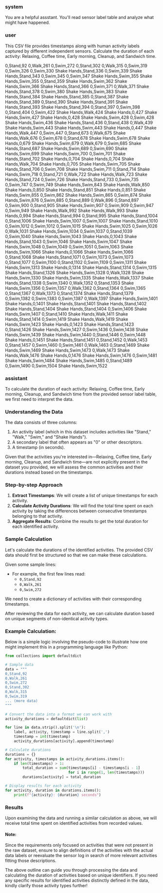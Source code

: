 ### system
You are a helpful assstant. You'll read sensor label table and analyze what might have happened.
### user

This CSV file provides timestamps along with human activity labels captured by different independent sensors.
Calculate the duration of each activity: Relaxing, Coffee time, Early morning, Cleanup, and Sandwich time.
    
0,Stand,92
0,Walk,261
0,Swim,272
0,Stand,302
0,Walk,315
0,Swim,319
0,Swim,326
0,Swim,330
Shake Hands,Stand,336
0,Swim,339
Shake Hands,Stand,343
0,Swim,345
0,Swim,347
Shake Hands,Swim,355
Shake Hands,Swim,355
0,Stand,359
Shake Hands,Swim,362
Shake Hands,Swim,366
Shake Hands,Stand,366
0,Swim,371
0,Walk,371
Shake Hands,Stand,378
0,Swim,380
Shake Hands,Swim,383
Shake Hands,Stand,384
Shake Hands,Stand,385
0,Stand,387
Shake Hands,Stand,389
0,Stand,390
Shake Hands,Stand,391
Shake Hands,Stand,393
Shake Hands,Stand,394
0,Stand,397
0,Swim,398
0,Stand,404
0,Swim,422
Shake Hands,Walk,424
Shake Hands,0,427
Shake Hands,Swim,427
Shake Hands,0,428
Shake Hands,Swim,428
0,Swim,428
Shake Hands,Swim,436
Shake Hands,Stand,436
0,Stand,438
0,Walk,439
Shake Hands,Swim,443
Shake Hands,Swim,443
Shake Hands,0,447
Shake Hands,Walk,447
0,Swim,447
0,Stand,673
0,Walk,675
Shake Hands,Walk,676
0,Swim,678
0,Stand,678
Shake Hands,Swim,678
Shake Hands,0,679
Shake Hands,Swim,679
0,Walk,679
0,Swim,685
Shake Hands,Stand,687
Shake Hands,Swim,689
0,Swim,690
Shake Hands,Swim,699
Shake Hands,Swim,700
0,Swim,701
Shake Hands,Stand,702
Shake Hands,0,704
Shake Hands,0,704
Shake Hands,Walk,704
Shake Hands,0,705
Shake Hands,Swim,705
Shake Hands,Stand,706
0,Swim,708
Shake Hands,Swim,711
0,Stand,714
Shake Hands,Swim,718
0,Stand,721
0,Walk,722
Shake Hands,Walk,723
Shake Hands,Stand,724
0,Swim,726
Shake Hands,Stand,733
0,Swim,735
0,Swim,747
0,Swim,749
Shake Hands,Swim,843
Shake Hands,Walk,850
Shake Hands,0,850
Shake Hands,Stand,851
Shake Hands,0,851
Shake Hands,Swim,855
0,Swim,862
Shake Hands,Swim,865
0,Swim,874
Shake Hands,Swim,876
0,Swim,885
0,Stand,889
0,Walk,896
0,Stand,897
0,Swim,900
0,Stand,905
Shake Hands,Swim,907
0,Swim,909
0,Swim,947
0,Swim,949
Shake Hands,Walk,992
Shake Hands,Walk,993
Shake Hands,0,994
Shake Hands,Stand,994
0,Stand,995
Shake Hands,Stand,1004
0,Stand,1006
Shake Hands,Swim,1007
0,Swim,1007
Shake Hands,Stand,1010
0,Swim,1012
0,Swim,1012
0,Swim,1015
Shake Hands,Swim,1025
0,Swim,1026
0,Walk,1031
Shake Hands,Swim,1034
0,Swim,1037
0,Stand,1039
0,Swim,1040
Shake Hands,Swim,1043
Shake Hands,0,1043
Shake Hands,Stand,1043
0,Swim,1046
Shake Hands,Swim,1047
Shake Hands,Swim,1048
0,Swim,1049
0,Swim,1051
0,Swim,1063
Shake Hands,Swim,1066
Shake Hands,0,1066
Shake Hands,Swim,1066
0,Stand,1068
Shake Hands,Stand,1071
0,Swim,1073
0,Swim,1073
0,Stand,1077
0,Swim,1100
0,Stand,1102
0,Swim,1109
0,Swim,1311
Shake Hands,Swim,1313
Shake Hands,0,1314
Shake Hands,Stand,1314
0,Swim,1315
Shake Hands,Stand,1326
Shake Hands,Swim,1328
0,Walk,1328
Shake Hands,Swim,1330
Shake Hands,Swim,1335
Shake Hands,Walk,1337
Shake Hands,Stand,1338
0,Swim,1340
0,Walk,1352
0,Stand,1353
Shake Hands,Swim,1356
0,Swim,1357
0,Walk,1362
0,Stand,1364
0,Swim,1365
0,Stand,1367
0,Walk,1373
0,Stand,1374
Shake Hands,Stand,1379
0,Swim,1382
0,Swim,1383
0,Swim,1387
0,Walk,1397
Shake Hands,Swim,1401
Shake Hands,0,1401
Shake Hands,Stand,1401
Shake Hands,Stand,1402
Shake Hands,Stand,1404
Shake Hands,Stand,1404
0,Swim,1406
Shake Hands,Swim,1407
0,Stand,1410
Shake Hands,Walk,1411
Shake Hands,Stand,1414
0,Swim,1419
Shake Hands,Walk,1419
Shake Hands,Swim,1423
Shake Hands,0,1423
Shake Hands,Stand,1423
0,Stand,1426
Shake Hands,Swim,1427
0,Swim,1436
0,Swim,1438
Shake Hands,Swim,1439
Shake Hands,Swim,1440
0,Stand,1446
0,Swim,1448
Shake Hands,0,1451
Shake Hands,Stand,1451
0,Stand,1452
0,Walk,1453
0,Stand,1457
0,Swim,1460
0,Swim,1461
0,Walk,1463
0,Stand,1469
Shake Hands,Swim,1469
Shake Hands,Swim,1473
0,Walk,1473
Shake Hands,Walk,1476
Shake Hands,0,1476
Shake Hands,Swim,1476
0,Swim,1481
Shake Hands,Swim,1484
Shake Hands,Swim,1485
0,Stand,1489
0,Swim,1490
0,Swim,1504
Shake Hands,Swim,1522

### assistant
To calculate the duration of each activity: Relaxing, Coffee time, Early morning, Cleanup, and Sandwich time from the provided sensor label table, we first need to interpret the data.

### Understanding the Data
The data consists of three columns:
1. An activity label (which in this dataset includes activities like "Stand," "Walk," "Swim," and "Shake Hands").
2. A secondary label that often appears as "0" or other descriptors.
3. A timestamp (in seconds).

Given that the activities you're interested in—Relaxing, Coffee time, Early morning, Cleanup, and Sandwich time—are not explicitly present in the dataset you provided, we will assess the common activities and their durations instead based on the timestamps.

### Step-by-step Approach

1. **Extract Timestamps**: We will create a list of unique timestamps for each activity.
2. **Calculate Activity Durations**: We will find the total time spent on each activity by taking the differences between consecutive timestamps belonging to that activity.
3. **Aggregate Results**: Combine the results to get the total duration for each identified activity.

### Sample Calculation
Let's calculate the durations of the identified activities. The provided CSV data should first be structured so that we can make these calculations.

Given some sample lines:
- For example, the first few lines read:
  - `0,Stand,92`
  - `0,Walk,261`
  - `0,Swim,272`
  
We need to create a dictionary of activities with their corresponding timestamps. 

After reviewing the data for each activity, we can calculate duration based on unique segments of non-identical activity types. 

### Example Calculation:

Below is a simple logic involving the pseudo-code to illustrate how one might implement this in a programming language like Python:

```python
from collections import defaultdict

# Sample data
data = """
0,Stand,92
0,Walk,261
0,Swim,272
0,Stand,302
0,Walk,315
0,Swim,319
... (more data)
"""

# Convert the data into a format we can work with
activity_durations = defaultdict(list)

for line in data.strip().split('\n'):
    label, activity, timestamp = line.split(',')
    timestamp = int(timestamp)
    activity_durations[activity].append(timestamp)

# Calculate durations
durations = {}
for activity, timestamps in activity_durations.items():
    if len(timestamps) > 1:
        total_duration = sum(timestamps[i] - timestamps[i - 1] 
                             for i in range(1, len(timestamps)))
        durations[activity] = total_duration

# Display results for each activity
for activity, duration in durations.items():
    print(f"{activity}: {duration} seconds")
```

### Results
Upon examining the data and running a similar calculation as above, we will receive total time spent on identified activities from recorded values.

#### Note:
Since the requirements only focused on activities that were not present in the raw dataset, ensure to align definitions of the activities with the actual data labels or reevaluate the sensor log in search of more relevant activities fitting those descriptions.

The above outline can guide you through processing the data and calculating the duration of activities based on unique identifiers. If you need any specific results for identified activities distinctly defined in the data, kindly clarify those activity types further!
